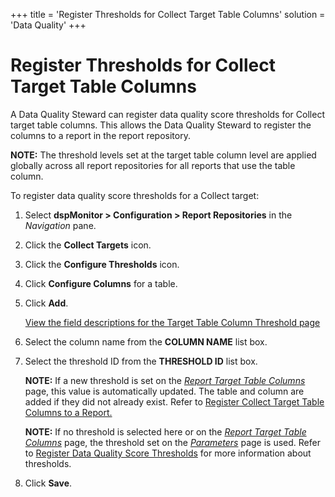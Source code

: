 +++
title = 'Register Thresholds for Collect Target Table Columns'
solution = 'Data Quality'
+++

# Register Thresholds for Collect Target Table Columns

A Data Quality Steward can register data quality score thresholds for
Collect target table columns. This allows the Data Quality Steward to
register the columns to a report in the report repository.

**NOTE:** The threshold levels set at the target table column level are
applied globally across all report repositories for all reports that use
the table column.

To register data quality score thresholds for a Collect target:

1.  Select **dspMonitor \> Configuration \> Report Repositories** in the
    *Navigation* pane.

2.  Click the **Collect Targets** icon.

3.  Click the **Configure Thresholds** icon.

4.  Click **Configure Columns** for a table.

5.  Click **Add**.
    
    [View the field descriptions for the Target Table Column Threshold
    page](../Page_Desc/Target_Table_Column_Threshold.htm)

6.  Select the column name from the **COLUMN NAME** list box.

7.  Select the threshold ID from the **THRESHOLD ID** list box.
    
    **NOTE:** If a new threshold is set on the *[Report Target Table
    Columns](../Page_Desc/Report_Target_Table_Columns.htm)* page, this
    value is automatically updated. The table and column are added if
    they did not already exist. Refer to [Register Collect Target Table
    Columns to a
    Report.](Register_Collect_Target_Table_Columns_to_a_Report.htm)
    
    **NOTE:** If no threshold is selected here or on the *[Report Target
    Table Columns](../Page_Desc/Report_Target_Table_Columns.htm)* page,
    the threshold set on the *[Parameters](../Page_Desc/Parameters.htm)*
    page is used. Refer to [Register Data Quality Score
    Thresholds](Populate_Configuration_Tables.htm#Register_Data_Quality_Score_Thresholds)
    for more information about thresholds.

8.  Click **Save**.
